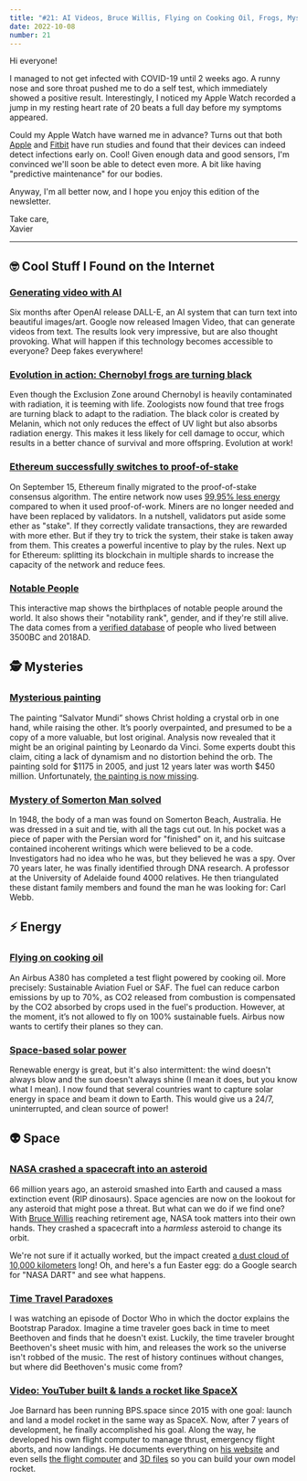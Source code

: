 ```yaml
---
title: "#21: AI Videos, Bruce Willis, Flying on Cooking Oil, Frogs, Mysteries and more!"
date: 2022-10-08
number: 21
---
```


Hi everyone!

I managed to not get infected with COVID-19 until 2 weeks ago. A runny nose and sore throat pushed me to do a self test, which immediately showed a positive result. Interestingly, I noticed my Apple Watch recorded a jump in my resting heart rate of 20 beats a full day before my symptoms appeared. 

Could my Apple Watch have warned me in advance? Turns out that both [Apple](https://www.mountsinai.org/about/newsroom/2021/mount-sinai-study-finds-wearable-devices-can-detect-covid19-symptoms-and-predict-diagnosis-pr) and [Fitbit](https://www.forbes.com/sites/andrewwilliams/2020/08/20/fitbit-study-suggests-wearables-can-detect-covid-19-before-symptoms-appear/?sh=45d04f73893f) have run studies and found that their devices can indeed detect infections early on. Cool! Given enough data and good sensors, I'm convinced we'll soon be able to detect even more. A bit like having "predictive maintenance" for our bodies.

Anyway, I'm all better now, and I hope you enjoy this edition of the newsletter.

Take care,  
Xavier

---

## 🤓 Cool Stuff I Found on the Internet
### [Generating video with AI](https://imagen.research.google/video/)
Six months after OpenAI release DALL-E, an AI system that can turn text into beautiful images/art. Google now released Imagen Video, that can generate videos from text. The results look very impressive, but are also thought provoking. What will happen if this technology becomes accessible to everyone? Deep fakes everywhere!


### [Evolution in action: Chernobyl frogs are turning black](https://theconversation.com/chernobyl-black-frogs-reveal-evolution-in-action-191034)
Even though the Exclusion Zone around Chernobyl is heavily contaminated with radiation, it is teeming with life. Zoologists now found that tree frogs are turning black to adapt to the radiation. The black color is created by Melanin, which not only reduces the effect of UV light but also absorbs radiation energy. This makes it less likely for cell damage to occur, which results in a better chance of survival and more offspring. Evolution at work!


### [Ethereum successfully switches to proof-of-stake](https://ethereum.org/en/upgrades/merge/)
On September 15, Ethereum finally migrated to the proof-of-stake consensus algorithm. The entire network now uses [99,95% less energy](https://digiconomist.net/ethereum-energy-consumption) compared to when it used proof-of-work. Miners are no longer needed and have been replaced by validators. In a nutshell, validators put aside some ether as "stake". If they correctly validate transactions, they are rewarded with more ether. But if they try to trick the system, their stake is taken away from them. This creates a powerful incentive to play by the rules. Next up for Ethereum: splitting its blockchain in multiple shards to increase the capacity of the network and reduce fees.


### [Notable People](https://tjukanovt.github.io/notable-people)
This interactive map shows the birthplaces of notable people around the world. It also shows their "notability rank", gender, and if they're still alive. The data comes from a [verified database](https://www.nature.com/articles/s41597-022-01369-4) of people who lived between 3500BC and 2018AD. 


## 🕵️ Mysteries
### [Mysterious painting](https://bigthink.com/high-culture/salvator-mundi-leonardo-da-vinci/)
The painting “Salvator Mundi” shows Christ holding a crystal orb in one hand, while raising the other. It’s poorly overpainted, and presumed to be a copy of a more valuable, but lost original. Analysis now revealed that it might be an original painting by Leonardo da Vinci. Some experts doubt this claim, citing a lack of dynamism and no distortion behind the orb. The painting sold for $1175 in 2005, and just 12 years later was worth $450 million. Unfortunately, [the painting is now missing](https://www.nytimes.com/2019/03/30/arts/design/salvator-mundi-louvre-abu-dhabi.html).


### [Mystery of Somerton Man solved](https://www.theguardian.com/australia-news/2022/jul/27/somerton-man-mystery-identity-solved-identified-australia)
In 1948, the body of a man was found on Somerton Beach, Australia. He was dressed in a suit and tie, with all the tags cut out. In his pocket was a piece of paper with the Persian word for "finished" on it, and his suitcase contained incoherent writings which were believed to be a code. Investigators had no idea who he was, but they believed he was a spy. Over 70 years later, he was finally identified through DNA research. A professor at the University of Adelaide found 4000 relatives. He then triangulated these distant family members and found the man he was looking for: Carl Webb.


## ⚡️ Energy
### [Flying on cooking oil](https://edition.cnn.com/travel/article/airbus-a380-saf-cooking-oil-scn/index.html)
An Airbus A380 has completed a test flight powered by cooking oil. More precisely: Sustainable Aviation Fuel or SAF. The fuel can reduce carbon emissions by up to 70%, as CO2 released from combustion is compensated by the CO2 absorbed by crops used in the fuel's production. However, at the moment, it’s not allowed to fly on 100% sustainable fuels. Airbus now wants to certify their planes so they can.


### [Space-based solar power](https://www.esa.int/Enabling_Support/Space_Engineering_Technology/SOLARIS/SBSP_overview)
Renewable energy is great, but it's also intermittent: the wind doesn't always blow and the sun doesn't always shine (I mean it does, but you know what I mean). I now found that several countries want to capture solar energy in space and beam it down to Earth. This would give us a 24/7, uninterrupted, and clean source of power!

## 👽 Space
### [NASA crashed a spacecraft into an asteroid](https://www.nasa.gov/press-release/nasa-s-dart-mission-hits-asteroid-in-first-ever-planetary-defense-test)
66 million years ago, an asteroid smashed into Earth and caused a mass extinction event (RIP dinosaurs). Space agencies are now on the lookout for any asteroid that might pose a threat. But what can we do if we find one? With [Bruce Willis](https://en.wikipedia.org/wiki/Armageddon_(1998_film)) reaching retirement age, NASA took matters into their own hands. They crashed a spacecraft into a *harmless* asteroid to change its orbit. 

We're not sure if it actually worked, but the impact created [a dust cloud of 10,000 kilometers](https://www.space.com/dart-asteroid-impact-debris-tail-photo) long! Oh, and here's a fun Easter egg: do a Google search for "NASA DART" and see what happens.


### [Time Travel Paradoxes](https://www.astronomytrek.com/the-bootstrap-paradox-explained/)
I was watching an episode of Doctor Who in which the doctor explains the Bootstrap Paradox. Imagine a time traveler goes back in time to meet Beethoven and finds that he doesn't exist. Luckily, the time traveler brought Beethoven's sheet music with him, and releases the work so the universe isn't robbed of the music. The rest of history continues without changes, but where did Beethoven's music come from?


### [Video: YouTuber built & lands a rocket like SpaceX](https://www.youtube.com/watch?v=SH3lR2GLgT0)
Joe Barnard has been running BPS.space since 2015 with one goal: launch and land a model rocket in the same way as SpaceX. Now, after 7 years of development, he finally accomplished his goal. Along the way, he developed his own flight computer to manage thrust, emergency flight aborts, and now landings. He documents everything on [his website](https://bps.space/) and even sells [the flight computer](https://bps.space/products/signal-r2) and [3D files](https://bps.space/products/thrust-vector-control) so you can build your own model rocket.

